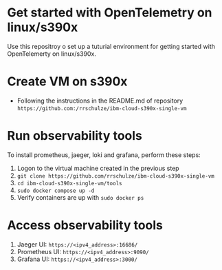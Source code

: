 # Get started with OpenTelemetry on linux/s390x
Use this repositroy o set up a tuturial environment for getting started with OpenTelemerty on linux/s390x.

# Create VM on s390x
- Following the instructions in the README.md of repository `https://github.com:/rrschulze/ibm-cloud-s390x-single-vm`

# Run observability tools
To install prometheus, jaeger, loki and grafana, perform these steps:
1. Logon to the virtual machine created in the previous step
2. `git clone https://github.com/rrschulze/ibm-cloud-s390x-single-vm`
3. `cd ibm-cloud-s390x-single-vm/tools`
4. `sudo docker compose up -d`
5. Verify containers are up with `sudo docker ps`

# Access observability tools
1. Jaeger UI: `https://<ipv4_address>:16686/`
2. Prometheus UI: `https://<ipv4_address>:9090/`
3. Grafana UI: `https://<ipv4_address>:3000/`
